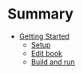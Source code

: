# Summary

  - [Getting Started](./articles/Getting-Started.md)
    - [Setup](./articles/Setup.md)
    - [Edit book](./articles/Edit-book.md)
    - [Build and run](./articles/Build-and-run.md)